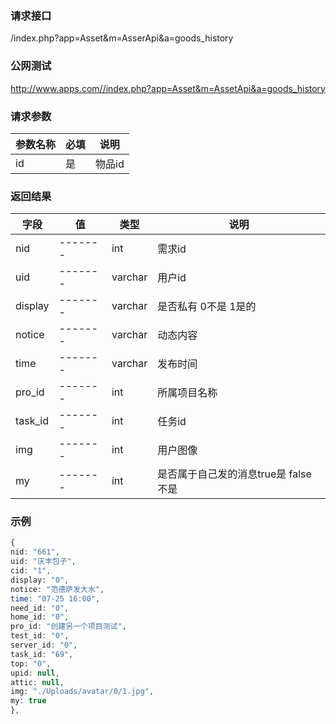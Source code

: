 ### **请求接口**
/index.php?app=Asset&m=AsserApi&a=goods_history



### **公网测试**
http://www.apps.com//index.php?app=Asset&m=AssetApi&a=goods_history

### **请求参数**

| 参数名称  |必填|     说明      |
|------|-----|------|
| id     | 是 |   物品id   |


### **返回结果**
|字段        |值          |类型    |说明        |
| ---------  |--------    |-------- |--------  |
|nid|-------   |int    |需求id   |
|uid| -------     |varchar  |用户id   |
|display|-------     |varchar   |是否私有 0不是 1是的|
|notice| -------     |   varchar        |  动态内容    |
|time| -------    |varchar  |发布时间|
|pro_id| -------     |int  |所属项目名称|
|task_id| -------     |int  |任务id   |
|img| -------     |int  |用户图像   |
|my| -------     |int  |是否属于自己发的消息true是  false不是   |

### **示例**
````php
{
nid: "661",
uid: "庆丰包子",
cid: "1",
display: "0",
notice: "范德萨发大水",
time: "07-25 16:00",
need_id: "0",
home_id: "0",
pro_id: "创建另一个项目测试",
test_id: "0",
server_id: "0",
task_id: "69",
top: "0",
upid: null,
attic: null,
img: "./Uploads/avatar/0/1.jpg",
my: true
},